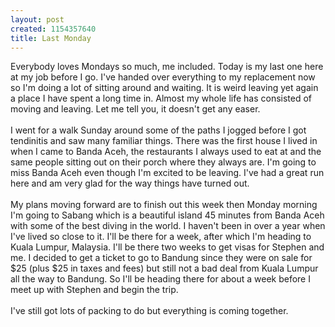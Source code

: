 ```yaml
--- 
layout: post
created: 1154357640
title: Last Monday
---
```

Everybody loves Mondays so much, me included.  Today is my last one here at my job before I go.  I've handed over everything to my replacement now so I'm doing a lot of sitting around and waiting.  It is weird leaving yet again a place I have spent a long time in.  Almost my whole life has consisted of moving and leaving.  Let me tell you, it doesn't get any easer.<br /><br />I went for a walk Sunday around some of the paths I jogged before I got tendinitis and saw many familiar things.  There was the first house I lived in when I came to Banda Aceh, the restaurants I always used to eat at and the same people sitting out on their porch where they always are.  I'm going to miss Banda Aceh even though I'm excited to be leaving.  I've had a great run here and am very glad for the way things have turned out.<br /><br />My plans moving forward are to finish out this week then Monday morning I'm going to Sabang which is a beautiful island 45 minutes from Banda Aceh with some of the best diving in the world.  I haven't been in over a year when I've lived so close to it.  I'll be there for a week, after which I'm heading to Kuala Lumpur, Malaysia.  I'll be there two weeks to get visas for Stephen and me.  I decided to get a ticket to go to Bandung since they were on sale for $25 (plus $25 in taxes and fees) but still not a bad deal from Kuala Lumpur all the way to Bandung.  So I'll be heading there for about a week before I meet up with Stephen and begin the trip.<br /><br />I've still got lots of packing to do but everything is coming together.
